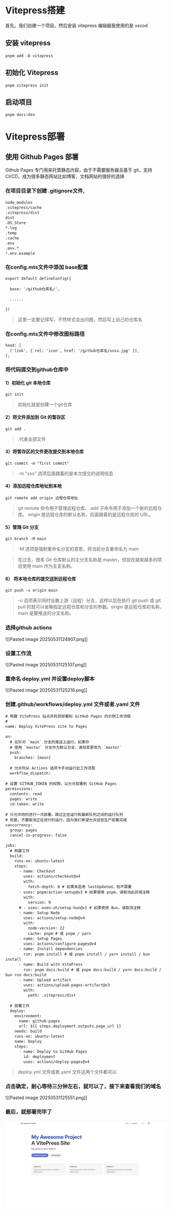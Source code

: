 # Vitepress搭建

首先，我们创建一个项目，然后安装 vitepress 编辑器我使用的是 vscod

## 安装 vitepress

``` pnpm
pnpm add -D vitepress
```

## 初始化 Vitepress

``` pnpm
pnpm vitepress init
```

## 启动项目

``` pnpm
pnpm docs:dev
```

# Vitepress部署

## 使用 Github Pages 部署

Github Pages 专门用来托管静态内容，由于不需要服务器且基于 git，支持 CI/CD，成为很多静态网站比如博客、文档网站的很好的选择

### 在项目目录下创建 .gitignore文件,
```
node_modules
.vitepress/cache
.vitepress/dist
dist
.DS_Store
*.log
.temp
.cache
.env
.env.*
!.env.example
```

### 在config.mts文件中添加 base配置
```
export default defineConfig({

  base: '/github仓库名/', 

  ......

})
```
> 这里一定要记得写，不然样式会出问题，然后写上自己的仓库名

### 在config.mts文件中修改图标路径
```
head: [
  ['link', { rel: 'icon', href: '/github仓库名/xxxx.jpg' }],
];
```

### 将代码提交到github仓库中

#### 1）初始化 git 本地仓库
```
git init 
```
>初始化就是创建一个git仓库

#### 2）将文件添加到 Git 的暂存区
```
git add .
```
>.代表全部文件 

#### 3）将暂存区的文件更改提交到本地仓库
```
git commit -m "first commit"
```
> -m "xxx" 选项后面跟着的是本次提交的说明信息

#### 4）添加远程仓库地址到本地
```
git remote add origin 远程仓库地址
```
>git remote 命令用于管理远程仓库。
>add 子命令用于添加一个新的远程仓库。
>origin 是远程仓库的默认名称，后面跟着的是远程仓库的 URL。

#### 5）管理 Git 分支
```
git branch -M main
```
> -M 选项是强制重命名分支的意思，将当前分支重命名为 main

> 在过去，很多 Git 仓库默认的主分支名称是 master，但现在越来越多的项目使用 main 作为主支名称。

#### 6） 将本地仓库的提交送到远程仓库
```
git push -u origin main
```
>-u 选项表示同时设置上游（远程）分支，这样以后在执行 git push 或 git pull 时就可以省略指定远程仓库和分支的参数。origin 是远程仓库的名称，main 是要推送的分支名称。

### 选择github actions
![[Pasted image 20250531124907.png]]

### 设置工作流

![[Pasted image 20250531125107.png]]

### 重命名 deploy.yml 并设置deploy脚本

![[Pasted image 20250531125216.png]]

### 创建.github/workflows/deploy.yml 文件或者.yaml 文件
```
# 构建 VitePress 站点并将其部署到 GitHub Pages 的示例工作流程
#
name: Deploy VitePress site to Pages

on:
  # 在针对 `main` 分支的推送上运行。如果你
  # 使用 `master` 分支作为默认分支，请将其更改为 `master`
  push:
    branches: [main]

  # 允许你从 Actions 选项卡手动运行此工作流程
  workflow_dispatch:

# 设置 GITHUB_TOKEN 的权限，以允许部署到 GitHub Pages
permissions:
  contents: read
  pages: write
  id-token: write

# 只允许同时进行一次部署，跳过正在运行和最新队列之间的运行队列
# 但是，不要取消正在进行的运行，因为我们希望允许这些生产部署完成
concurrency:
  group: pages
  cancel-in-progress: false

jobs:
  # 构建工作
  build:
    runs-on: ubuntu-latest
    steps:
      - name: Checkout
        uses: actions/checkout@v4
        with:
          fetch-depth: 0 # 如果未启用 lastUpdated，则不需要
      - uses: pnpm/action-setup@v3 # 如果使用 pnpm，请取消此区域注释
        with:
          version: 9
      # - uses: oven-sh/setup-bun@v1 # 如果使用 Bun，请取消注释
      - name: Setup Node
        uses: actions/setup-node@v4
        with:
          node-version: 22
          cache: pnpm # 或 pnpm / yarn
      - name: Setup Pages
        uses: actions/configure-pages@v4
      - name: Install dependencies
        run: pnpm install # 或 pnpm install / yarn install / bun install
      - name: Build with VitePress
        run: pnpm docs:build # 或 pnpm docs:build / yarn docs:build / bun run docs:build
      - name: Upload artifact
        uses: actions/upload-pages-artifact@v3
        with:
          path: .vitepress/dist

  # 部署工作
  deploy:
    environment:
      name: github-pages
      url: ${{ steps.deployment.outputs.page_url }}
    needs: build
    runs-on: ubuntu-latest
    name: Deploy
    steps:
      - name: Deploy to GitHub Pages
        id: deployment
        uses: actions/deploy-pages@v4
```
>deploy.yml 文件或者.yaml 文件这两个文件都可以

### 点击确定，耐心等待三分钟左右，就可以了，接下来查看我们的域名

![[Pasted image 20250531125551.png]]

### 最后，就部署完毕了

![](../Vitepress/img/1.png)

